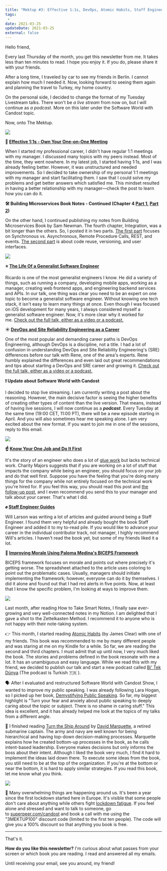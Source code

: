 ```yaml
---
title: "Mektup #3: Effective 1:1s, DevOps, Atomic Habits, Staff Engineer & more"
tags:
 -
date: 2021-03-25
updateDate: 2021-03-25
external: false
---
```


Hello friend,

Every last Thursday of the month, you get this newsletter from me. It takes less than ten minutes to read. I hope you enjoy it. If you do, please share it with your friends.

After a long time, I traveled by car to see my friends in Berlin. I cannot explain how much I needed it. Now, looking forward to seeing them again and planning the travel to Turkey, my home country.

On the personal side, I decided to change the format of my Tuesday Livestream talks. There won't be _a live stream_ from now on, but I will continue as _a podcast_. More on this later under the Software World with Candost topic.

Now, onto The Mektup.

![](/images/content/newsletter/mektup-section-header-blog.png)

**👥 [Effective 1:1s - Own Your One-on-One Meeting](/effective-1-on-1-meetings-own-your-one-on-one-meeting/)**

When I started my professional career, I didn't have regular 1:1 meetings with my manager. I discussed many topics with my peers instead. Most of the time, they went nowhere. In my latest job, I started having 1:1s, and I was already feeling better. However, it was unstructured and needed improvements. So I decided to take ownership of my personal 1:1 meetings with my manager and start facilitating them. I saw that I could solve my problems and get better answers which satisfied me. This mindset resulted in having a better relationship with my manager—check the post to learn how you can do it.

**🛠 Building Microservices Book Notes - Continued (Chapter 4 [Part 1](/books/integrating-microservices-part-1), [Part 2](/books/integrating-microservices-part-2))**

On the other hand, I continued publishing my notes from Building Microservices Book by Sam Newman. The fourth chapter, Integration, was a bit longer than the others. So, I posted it in two parts. [The first part](/books/integrating-microservices-part-1) focuses on Synchronous vs. Asynchronous, Remote Procedure Calls, REST, and events. [The second part](/books/integrating-microservices-part-2) is about code reuse, versioning, and user interfaces.

![](/images/content/newsletter/mektup-section-header-software-world.png)

**⭐️ [The Life Of a Generalist Software Engineer](https://mediations.candost.blog/p/12-the-life-of-a-generalist-software-engineer)**

Ricardo is one of the most generalist engineers I know. He did a variety of things, such as running a company, developing mobile apps, working as a manager, creating web frontend apps, and engineering backend services and APIs. In our talk, one thing was clear you need to be an expert on one topic to become a generalist software engineer. Without knowing one tech stack, it isn't easy to learn many things at once. Even though I was focused on iOS development for many years, I always considered myself a generalist software engineer. Now, it's more clear why it worked for me. [Check out the full talk, either as a video or a podcast.](https://mediations.candost.blog/p/12-the-life-of-a-generalist-software-engineer#details)​

**☀️ [DevOps and Site Reliability Engineering as a Career](https://mediations.candost.blog/p/13-devops-and-site-reliability-engineering)**

One of the most popular and demanding career paths is DevOps Engineering, although DevOps is a discipline, not a title. I had a lot of confusion in understanding DevOps and Site Reliability Engineering's (SRE) differences before our talk with Rene, one of the area's experts. Rene humbly explained the differences and even laid out great recommendations and tips about starting a DevOps and SRE career and growing it. [Check out the full talk, either as a video or a podcast.](https://mediations.candost.blog/p/13-devops-and-site-reliability-engineering#details)​

**❗️ Update about Software World with Candost**

I decided to stop live streaming. I am currently writing a post about the reasoning. However, the main decisive factor is seeing the higher benefits of creating other types of content than the live version. That means, instead of having live sessions, I will now continue as a _**podcast**_. Every Tuesday at the same time (19:00 CET, 11:00 PT), there will be a new episode starting in April. And you will also sometimes hear me speaking alone. I am very excited about the new format. If you want to join me in one of the sessions, reply to this email.

![](/images/content/newsletter/mektup-section-header-interesting-things.png)

**☝️ [Know Your One Job and Do It First](https://charity.wtf/2021/03/07/know-your-one-job-and-do-it-first/)**

It's the story of an engineer who does a lot of [glue work](https://noidea.dog/glue) but lacks technical work. Charity Majors suggests that if you are working on a lot of stuff that impacts the company while being an engineer, you should focus on your job and do that well first. Suppose you have the feeling that you're doing many things for the company while not entirely focused on the technical work you're hired for. If you feel this way, you should read this post and [the follow-up post](https://charity.wtf/2021/03/09/know-your-one-job-continued/), and I even recommend you send this to your manager and talk about your career. That's what I did.

**✊ [Staff Engineer Guides](https://staffeng.com/guides)**

Will Larson was writing a lot of articles and guided around being a Staff Engineer. I found them very helpful and already bought the book Staff Engineer and added it to my to-read pile. If you would like to advance your career in the individual contributor track, not manager, I highly recommend Will's articles. I haven't read the book yet, but some of my friends liked it a lot.

**🧐 [Improving Morale Using Paloma Medina's BICEPS Framework](https://medium.com/@easement/improving-morale-using-paloma-medinas-biceps-framework-and-a-colorful-spreadsheet-e19dfa9c8230)**

BICEPS framework focuses on morale and points out where precisely it's getting worse. The spreadsheet attached to the article uses coloring to point out the problematic cases. Usually, managers should initiate implementing the framework; however, everyone can do it by themselves. I did it alone and found out that I had red alerts in five points. Now, at least that I know the specific problem, I'm looking at ways to improve them.

![](/images/content/newsletter/mektup-section-header-books.png)

Last month, after reading How to Take Smart Notes, I finally saw ever-growing and very well-connected notes in my Notion. I am delighted that I gave a shot to the Zettelkasten Method. I recommend it to anyone who is not happy with their note-taking system.

👉 This month, I started reading [Atomic Habits](https://jamesclear.com/atomic-habits) (by James Clear) with one of my friends. This book was recommended to me by many different people and was staring at me on my Kindle for a while. So far, we are reading the second and third chapters. I must admit that up until now, I very much liked the book. The stories and problems defined in the book resonate with me a lot. It has an unambiguous and easy language. While we read this with my friend, we decided to publish our talk and start a new podcast called [Bi' Tek Dünya](https://bitekdunya.substack.com/) (The podcast is Turkish 🇹🇷 ).

🗣 After I evaluated and restructured Software World with Candost Show, I wanted to improve my public speaking. I was already following Lara Hogan, so I picked up her book, [Demystifying Public Speaking](https://larahogan.me/speaking/). So far, my biggest highlight is "Turn your fear and anxiety about public speaking to deeply caring about the topic or subject. There is no shame in caring stuff." This idea is excellent, and it has already helped me look at the topics of my talks from a different angle.

🚢 I finished reading [Turn the Ship Around](/books/turn-the-ship-around-summary-book-chapter-notes/) by [David Marquette](https://davidmarquet.com/), a retired submarine captain. The army and navy are well known for being hierarchical and having top-down decision-making processes. Marquette explains how he created bottom-up processes in the book, as he calls intent-based leadership. Everyone makes decisions but only informs the boss about their intent. Although I liked the book very much, I find it hard to implement the ideas laid down there. To execute some ideas from the book, you still need to be at the top of the organization. If you're at the bottom or near the bottom, it is hard to apply similar strategies. If you read this book, let me know what you think.

![](/images/content/newsletter/mektup-section-header-closing-thoughts.png)

🤙 Many overwhelming things are happening around us. It's been a year since the first lockdown started here in Europe. It's visible that some people don't care about anything while others fight [lockdown fatigue](https://www.vogue.com/article/lockdown-fatigue-meaning-symptoms). If you feel alone and stressed and want to talk to someone, go to [superpeer.com/candost](https://superpeer.com/candost) and book a call with me using the "3MEKTUP100" discount code (limited to the first ten people). The code will give you a 100% discount so that anything you book is free.

---

That's it.

**How do you like this newsletter?** I'm curious about what passes from your screen or which book you are reading. I read and answered all my emails.

Until receiving your email, see you around, my friend!